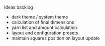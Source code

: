 Ideas backlog
- dark theme / system theme
- calculation of final dimensions
- yarn list and amount calculation
- layout and configuration presets
- maintain squares position on layout update
